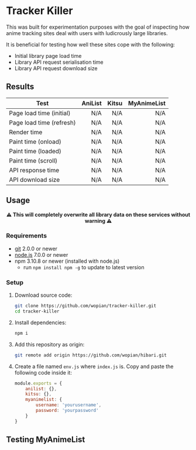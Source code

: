 # Tracker Killer

This was built for experimentation purposes with the goal of inspecting how anime tracking sites deal 
with users with ludicrously large libraries.

It is beneficial for testing how well these sites cope with the following:
- Initial library page load time
- Library API request serialisation time
- Library API request download size

## Results

| Test                      | AniList   | Kitsu | MyAnimeList
| ------------------------- | --------: | ----: | ----------:
| Page load time (initial)  | N/A       | N/A   | N/A
| Page load time (refresh)  | N/A       | N/A   | N/A
| Render time               | N/A       | N/A   | N/A
| Paint time (onload)       | N/A       | N/A   | N/A
| Paint time (loaded)       | N/A       | N/A   | N/A
| Paint time (scroll)       | N/A       | N/A   | N/A
| API response time         | N/A       | N/A   | N/A
| API download size         | N/A       | N/A   | N/A

## Usage

**<p align="center">⚠️️ This will completely overwrite all library data on these services without warning ⚠️️</p>**

### Requirements
- [git](https://git-scm.com/) 2.0.0 or newer
- [node.js](https://nodejs.org) 7.0.0 or newer
- npm 3.10.8 or newer (installed with node.js)
  - run `npm install npm -g` to update to latest version

### Setup
1. Download source code:

    ```bash
    git clone https://github.com/wopian/tracker-killer.git
    cd tracker-killer
    ```
2. Install dependencies:

    ```bash
    npm i
    ```

3. Add this repository as origin:

    ```bash
    git remote add origin https://github.com/wopian/hibari.git
    ```

4. Create a file named `env.js` where `index.js` is. Copy and paste
the following code inside it:

    ```javascript
    module.exports = {
        anilist: {},
        kitsu: {},
        myanimelist: {
            username: 'yourusername',
            password: 'yourpassword'
        }
    }
    ```

## Testing MyAnimeList

